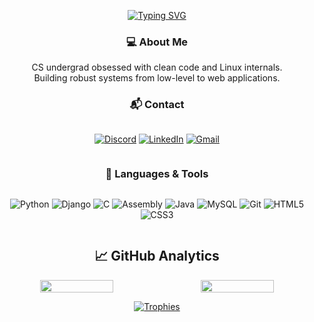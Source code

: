 <div align="center">

<!-- Typing Animation -->
[![Typing SVG](https://readme-typing-svg.herokuapp.com?font=Fira+Code&pause=1000&color=00F718&width=220&lines=Hi+There!;Welcome+to+my+GitHub)](https://git.io/typing-svg)

<!-- About Me -->
<h3>💻 About Me</h3>
<p>
CS undergrad obsessed with clean code and Linux internals.<br>
Building robust systems from low-level to web applications.
</p>

<!-- Contact Section -->
<h3>📬 Contact</h3>
<div style="display: flex; justify-content: center; gap: 10px; flex-wrap: wrap;">
  
  [![Discord](https://img.shields.io/badge/-Discord-5865F2?style=for-the-badge&logo=discord&logoColor=white)](https://discord.gg/mylink)
  [![LinkedIn](https://img.shields.io/badge/-LinkedIn-0A66C2?style=for-the-badge&logo=linkedin&logoColor=white)](https://linkedin.com/in/myprofile)
  [![Gmail](https://img.shields.io/badge/-Gmail-EA4335?style=for-the-badge&logo=gmail&logoColor=white)](mailto:your@gmail.com)
</div>

<!-- Tech Stack Section -->
<h3>🚀 Languages & Tools</h3>
<div style="display: flex; justify-content: center; gap: wrap; gap: 8px;">
  
  ![Python](https://img.shields.io/badge/-Python-3776AB?style=for-the-badge&logo=python&logoColor=white&labelColor=306998)
  ![Django](https://img.shields.io/badge/-Django-092E20?style=for-the-badge&logo=django&logoColor=white&labelColor=0C4B33)
  ![C](https://img.shields.io/badge/-C-00599C?style=for-the-badge&logo=c&logoColor=white&labelColor=A8B9CC)
  ![Assembly](https://img.shields.io/badge/-Assembly-6E4C13?style=for-the-badge&logo=asm&logoColor=white&labelColor=black)
  ![Java](https://img.shields.io/badge/-Java-007396?style=for-the-badge&logo=openjdk&logoColor=white&labelColor=5382A1)
  ![MySQL](https://img.shields.io/badge/-MySQL-4479A1?style=for-the-badge&logo=mysql&logoColor=white&labelColor=005C84)
  ![Git](https://img.shields.io/badge/-Git-F05032?style=for-the-badge&logo=git&logoColor=white&labelColor=E44C30)
  ![HTML5](https://img.shields.io/badge/-HTML5-E34F26?style=for-the-badge&logo=html5&logoColor=white&labelColor=EB5E28)
  ![CSS3](https://img.shields.io/badge/-CSS3-1572B6?style=for-the-badge&logo=css3&logoColor=white&labelColor=2965F1)
</div>

## 📈 GitHub Analytics

<div style="display: flex; justify-content: center; gap: 15px; flex-wrap: wrap;">
  <img src="https://github-readme-stats.vercel.app/api?username=Malekio&show_icons=true&theme=radical&hide_border=true" width="48%">
  <img src="https://github-readme-stats.vercel.app/api/top-langs/?username=Malekio&layout=compact&theme=radical&hide_border=true" width="48%">
</div>

<!-- Trophies -->
[![Trophies](https://github-profile-trophy.vercel.app/?username=Malekio&theme=radical&no-bg=true&no-frame=true&row=1&margin-w=5)](https://github.com/ryo-ma/github-profile-trophy)

</div>
